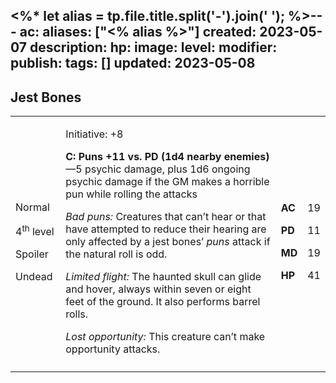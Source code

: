 <%* let alias = tp.file.title.split('-').join(' '); %>---
ac: 
aliases: ["<% alias %>"]
created: 2023-05-07
description: 
hp: 
image: 
level: 
modifier: 
publish: 
tags: []
updated: 2023-05-08
---

## Jest Bones

<table>
<colgroup>
<col style="width: 16%" />
<col style="width: 72%" />
<col style="width: 5%" />
<col style="width: 5%" />
</colgroup>
<tbody>
<tr class="odd">
<td><p>Normal</p>
<p>4<sup>th</sup> level</p>
<p>Spoiler</p>
<p>Undead</p></td>
<td><p>Initiative: +8</p>
<p><strong>C: Puns +11 vs. PD (1d4 nearby enemies)</strong>—5 psychic
damage, plus 1d6 ongoing psychic damage if the GM makes a horrible pun
while rolling the attacks</p>
<p><em>Bad puns:</em> Creatures that can’t hear or that have attempted
to reduce their hearing are only affected by a jest bones’ <em>puns</em>
attack if the natural roll is odd.</p>
<p><em>Limited flight:</em> The haunted skull can glide and hover,
always within seven or eight feet of the ground. It also performs barrel
rolls.</p>
<p><em>Lost opportunity:</em> This creature can’t make opportunity
attacks.</p></td>
<td><p><strong>AC</strong></p>
<p><strong>PD</strong></p>
<p><strong>MD</strong></p>
<p><strong>HP</strong></p></td>
<td><p>19</p>
<p>11</p>
<p>19</p>
<p>41</p></td>
</tr>
<tr class="even">
<td></td>
<td></td>
<td></td>
<td></td>
</tr>
</tbody>
</table>
